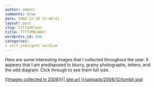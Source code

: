```yaml
---
author: emmetc
comments: true
date: 2008-12-30 15:40:41
layout: post
slug: ttttumblwax
title: TTTTUMBLWAX!
wordpress_id: 344
categories:
- self-indulgent nerdism
---
```


Here are some interesting images that I collected throughout the year. It appears that I am predisposed to blurry, grainy photographs, letters, and the odd diagram. Click through to see them full size.

[![Images collected in 2008]({{ site.url }}/uploads/2008/12/tumblr.jpg)](http://thoughtwax.tumblr.com/)
